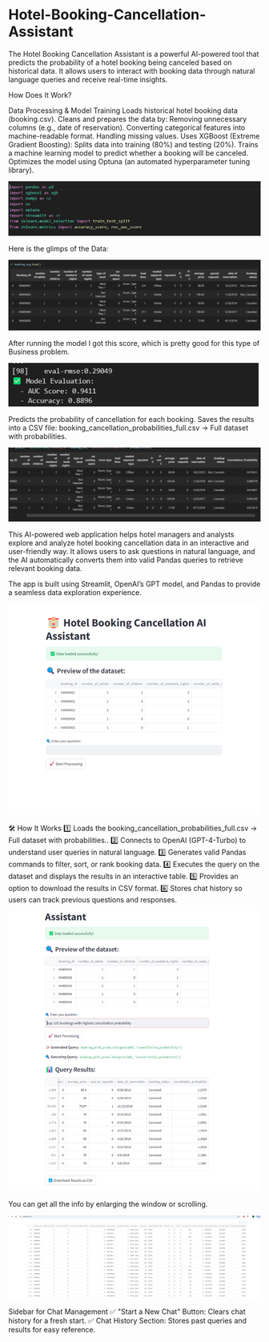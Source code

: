 # Hotel-Booking-Cancellation-Assistant

The Hotel Booking Cancellation Assistant is a powerful AI-powered tool that predicts the probability of a hotel booking being canceled based on historical data. It allows users to interact with booking data through natural language queries and receive real-time insights.

How Does It Work?

 Data Processing & Model Training
Loads historical hotel booking data (booking.csv).
Cleans and prepares the data by:
Removing unnecessary columns (e.g., date of reservation).
Converting categorical features into machine-readable format.
Handling missing values.
Uses XGBoost (Extreme Gradient Boosting):
Splits data into training (80%) and testing (20%).
Trains a machine learning model to predict whether a booking will be canceled.
Optimizes the model using Optuna (an automated hyperparameter tuning library).

![image alt](https://github.com/boprosv/Hotel-Booking-Cancellation-Assistant/blob/main/Screenshot%202025-02-05%20123408.png?raw=true)

Here is the glimps of the Data:

![image alt](https://github.com/boprosv/Hotel-Booking-Cancellation-Assistant/blob/main/Screenshot%202025-02-05%20123552.png?raw=true)

After running the model I got this score, which is pretty good for this type of Business problem.

![image alt](https://github.com/boprosv/Hotel-Booking-Cancellation-Assistant/blob/main/Screenshot%202025-02-05%20125329.png?raw=true)


Predicts the probability of cancellation for each booking.
Saves the results into a CSV file:
booking_cancellation_probabilities_full.csv → Full dataset with probabilities.

![image alt](https://github.com/boprosv/Hotel-Booking-Cancellation-Assistant/blob/main/Screenshot%202025-02-05%20130930.png?raw=true)


This AI-powered web application helps hotel managers and analysts explore and analyze hotel booking cancellation data in an interactive and user-friendly way. It allows users to ask questions in natural language, and the AI automatically converts them into valid Pandas queries to retrieve relevant booking data.

The app is built using Streamlit, OpenAI’s GPT model, and Pandas to provide a seamless data exploration experience.

![image alt](https://github.com/boprosv/Hotel-Booking-Cancellation-Assistant/blob/main/Screenshot%202025-02-05%20135428.png?raw=true)

🛠 How It Works
1️⃣ Loads the booking_cancellation_probabilities_full.csv → Full dataset with probabilities..
2️⃣ Connects to OpenAI (GPT-4-Turbo) to understand user queries in natural language.
3️⃣ Generates valid Pandas commands to filter, sort, or rank booking data.
4️⃣ Executes the query on the dataset and displays the results in an interactive table.
5️⃣ Provides an option to download the results in CSV format.
6️⃣ Stores chat history so users can track previous questions and responses.

![image alt](https://github.com/boprosv/Hotel-Booking-Cancellation-Assistant/blob/main/Screenshot%202025-02-05%20133007.png?raw=true)

You can get all the info by enlarging the window or scrolling.

![image alt](https://github.com/boprosv/Hotel-Booking-Cancellation-Assistant/blob/main/Screenshot%202025-02-05%20133058.png?raw=true)


 Sidebar for Chat Management
✅ "Start a New Chat" Button: Clears chat history for a fresh start.
✅ Chat History Section: Stores past queries and results for easy reference.


